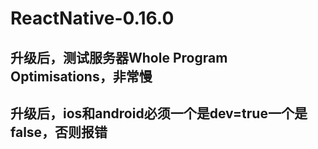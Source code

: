 # ReactNative-0.16.0


## 升级后，测试服务器Whole Program Optimisations，非常慢

## 升级后，ios和android必须一个是dev=true一个是false，否则报错


